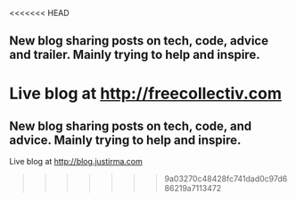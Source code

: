 <<<<<<< HEAD
## New blog sharing posts on tech, code, advice and trailer. Mainly trying to help and inspire. 

Live blog at http://freecollectiv.com
=======
## New blog sharing posts on tech, code, and advice. Mainly trying to help and inspire. 

Live blog at http://blog.justirma.com
>>>>>>> 9a03270c48428fc741dad0c97d686219a7113472
